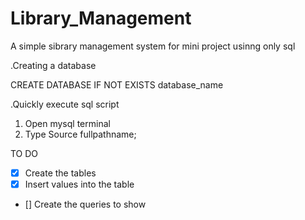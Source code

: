 # Library_Management
A simple sibrary management system for mini project usinng only sql



.Creating a database

CREATE DATABASE IF NOT EXISTS database_name

.Quickly execute sql script
1) Open mysql terminal
2) Type 
Source fullpathname;

<!---
Amount will be a derived attribute
if (issue Date - return date)>14 days
then amount = Fine*((issue Date - return date)-14)
---> 


TO DO

- [x] Create the tables
- [x] Insert values into the table
- [] Create the queries to show

